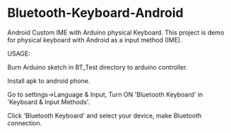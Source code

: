 # Bluetooth-Keyboard-Android
Android Custom IME with Arduino physical Keyboard.
This project is demo for physical keyboard with Android as a input method (IME).


USAGE:

Burn Arduino sketch in BT_Test directory to arduino controller.

Install apk to android phone.

Go to settings->Language & Input, Turn ON 'Bluetooth Keyboard' in 'Keyboard & Input Methods'.

Click 'Bluetooth Keyboard' and select your device, make Bluetooth connection.

